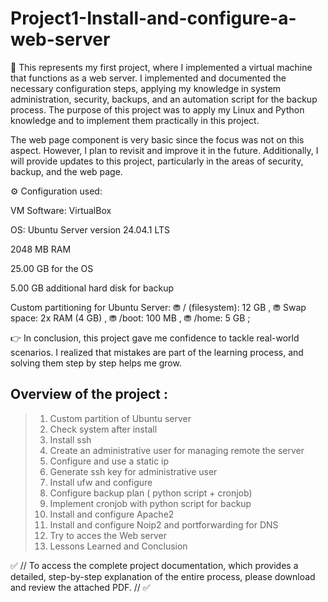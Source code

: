 # Project1-Install-and-configure-a-web-server

🚀 This represents my first project, where I implemented a virtual machine that functions as a web server.
I implemented and documented the necessary configuration steps, applying my knowledge in system administration, security, backups, and an automation script for the backup process.
The purpose of this project was to apply my Linux and Python knowledge and to implement them practically in this project.

The web page component is very basic since the focus was not on this aspect. However, I plan to revisit and improve it in the future.
Additionally, I will provide updates to this project, particularly in the areas of security, backup, and the web page.

⚙️ Configuration used:

VM Software: VirtualBox

OS: Ubuntu Server version 24.04.1 LTS

2048 MB RAM

25.00 GB for the OS

5.00 GB additional hard disk for backup

Custom partitioning for Ubuntu Server:
⛃ / (filesystem): 12 GB ,
⛃ Swap space: 2x RAM (4 GB) ,
⛃ /boot: 100 MB ,
⛃ /home: 5 GB ;

👉 In conclusion, this project gave me confidence to tackle real-world scenarios. I realized that mistakes are part of the learning process, and solving them step by step helps me grow.

## Overview of the project :
> 1. Custom partition of Ubuntu server
> 2. Check system after install
> 3. Install ssh
> 4. Create an administrative user for managing remote the server
> 5. Configure and use a static ip
> 6. Generate ssh key for administrative user
> 7. Install ufw and configure
> 8. Configure backup plan ( python script + cronjob)
> 9. Implement cronjob with python script for backup
> 10. Install and configure Apache2
> 11. Install and configure Noip2 and portforwarding for DNS
> 12. Try to acces the Web server
> 13. Lessons Learned and Conclusion

✅ // To access the complete project documentation, which provides a detailed, step-by-step explanation of the entire process, please download and review the attached PDF. // ✅
